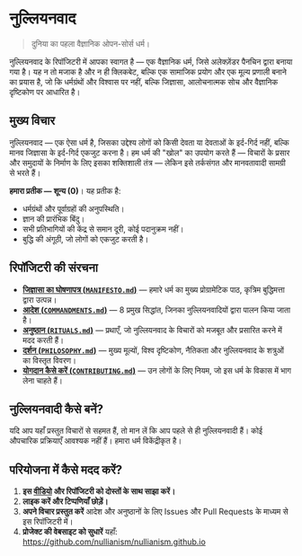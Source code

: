 
# नुल्लियनवाद 

> दुनिया का पहला वैज्ञानिक ओपन-सोर्स धर्म।

नुल्लियनवाद के रिपॉजिटरी में आपका स्वागत है — एक वैज्ञानिक धर्म, जिसे अलेक्ज़ेंडर पैनचिन द्वारा बनाया गया है। यह न तो मजाक है और न ही क्लिकबेट, बल्कि एक सामाजिक प्रयोग और एक मूल्य प्रणाली बनाने का प्रयास है, जो कि धर्मग्रंथों और विश्वास पर नहीं, बल्कि जिज्ञासा, आलोचनात्मक सोच और वैज्ञानिक दृष्टिकोण पर आधारित है।

## मुख्य विचार

नुल्लियनवाद — एक ऐसा धर्म है, जिसका उद्देश्य लोगों को किसी देवता या देवताओं के इर्द-गिर्द नहीं, बल्कि मानव जिज्ञासा के इर्द-गिर्द एकजुट करना है। हम धर्म की "खोल" का उपयोग करते हैं — विचारों के प्रसार और समुदायों के निर्माण के लिए इसका शक्तिशाली तंत्र — लेकिन इसे तर्कसंगत और मानवतावादी सामग्री से भरते हैं।

**हमारा प्रतीक — शून्य (0)**। यह प्रतीक है:

- धर्मग्रंथों और पूर्वाग्रहों की अनुपस्थिति।
- ज्ञान की प्रारंभिक बिंदु।
- सभी प्रतिभागियों की केंद्र से समान दूरी, कोई पदानुक्रम नहीं।
- बुद्धि की अंगूठी, जो लोगों को एकजुट करती है।

## रिपॉजिटरी की संरचना

- [**जिज्ञासा का घोषणापत्र (`MANIFESTO.md`)**](./MANIFESTO.md) — हमारे धर्म का मुख्य प्रोग्रामेटिक पाठ, कृत्रिम बुद्धिमत्ता द्वारा उत्पन्न।
- [**आदेश (`COMMANDMENTS.md`)**](./COMMANDMENTS.md) — 8 प्रमुख सिद्धांत, जिनका नुल्लियनवादियों द्वारा पालन किया जाता है।
- [**अनुष्ठान (`RITUALS.md`)**](./RITUALS.md) — प्रथाएँ, जो नुल्लियनवाद के विचारों को मजबूत और प्रसारित करने में मदद करती हैं।
- [**दर्शन (`PHILOSOPHY.md`)**](./PHILOSOPHY.md) — मुख्य मूल्यों, विश्व दृष्टिकोण, नैतिकता और नुल्लियनवाद के शत्रुओं का विस्तृत विवरण।
- [**योगदान कैसे करें (`CONTRIBUTING.md`)**](./CONTRIBUTING.md) — उन लोगों के लिए नियम, जो इस धर्म के विकास में भाग लेना चाहते हैं।

## नुल्लियनवादी कैसे बनें?

यदि आप यहाँ प्रस्तुत विचारों से सहमत हैं, तो मान लें कि आप पहले से ही नुल्लियनवादी हैं। कोई औपचारिक प्रक्रियाएँ आवश्यक नहीं हैं। हमारा धर्म विकेंद्रीकृत है।

## परियोजना में कैसे मदद करें?

1. **इस [वीडियो](https://www.youtube.com/watch?v=mCErecXWGCc) और रिपॉजिटरी को दोस्तों के साथ साझा करें।**
2. **लाइक करें और टिप्पणियाँ छोड़ें।**
3. **अपने विचार प्रस्तुत करें** आदेश और अनुष्ठानों के लिए Issues और Pull Requests के माध्यम से इस रिपॉजिटरी में।
4. **प्रोजेक्ट की वेबसाइट को सुधारें** यहाँ: https://github.com/nullianism/nullianism.github.io

